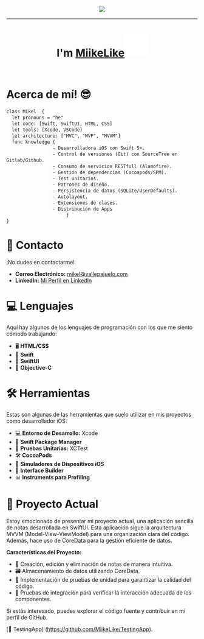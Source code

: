 <p align="center">
  <img src="https://miro.medium.com/max/2048/1*OohqW5DGh9CQS4hLY5FXzA.png" height="230"/>
</p>
<hr>
<h1 align="center">I'm <a href="https://github.com/MiikeLike">MiikeLike<a><img src="https://github.com/Kathryn-Jie/Kathryn-Jie/blob/main/wave.gif" width="60px"/></h1>
<Br>
<h1>Acerca de mí! 😎</h1>

```
class Mikel  {
  let pronouns = "he" 
  let code: [Swift, SwiftUI, HTML, CSS]
  let tools: [Xcode, VSCode]    
  let architecture: ["MVC", "MVP", "MVVM"]
  func knowledge {
                 - Desarrolladora iOS con Swift 5+.
                 - Control de versiones (Git) con SourceTree en Gitlab/Github.
                 - Consumo de servicios RESTfull (Alamofire).
                 - Gestión de dependencias (Cocoapods/SPM).
                 - Test unitarios.
                 - Patrones de diseño.
                 - Persistencia de datos (SQLite/UserDefaults).
                 - Autolayout.
                 - Extensiones de clases.
                 - Distribución de Apps
                      }
}
```
  
# 📧 Contacto

¡No dudes en contactarme!

- **Correo Electrónico:** [mikel@vallepajuelo.com](mailto:mikel@vallepajuelo.com)
- **LinkedIn:** [Mi Perfil en LinkedIn](www.linkedin.com/in/mikel-valle-pajuelo-31b088236)


# 💻 Lenguajes

Aquí hay algunos de los lenguajes de programación con los que me siento cómodo trabajando:

- 🖥 **HTML/CSS**
- 🍏 **Swift**
- 📱 **SwiftUI**
- 🔵 **Objective-C**
  
# 🛠 Herramientas

Estas son algunas de las herramientas que suelo utilizar en mis proyectos como desarrollador iOS:

- 💻 **Entorno de Desarrollo:** Xcode
- 📱 **Swift Package Manager**
- 🧪 **Pruebas Unitarias:** XCTest
- 🛠 **CocoaPods** 
- 📲 **Simuladores de Dispositivos iOS**
- 🧰 **Interface Builder**
- 📊 **Instruments para Profiling**

  
# 🚀 Proyecto Actual

Estoy emocionado de presentar mi proyecto actual, una aplicación sencilla de notas desarrollada en SwiftUI. Esta aplicación sigue la arquitectura MVVM (Model-View-ViewModel) para una organización clara del código. Además, hace uso de CoreData para la gestión eficiente de datos.

**Características del Proyecto:**
- 📝 Creación, edición y eliminación de notas de manera intuitiva.
- 🗃️ Almacenamiento de datos utilizando CoreData.
- 🧪 Implementación de pruebas de unidad para garantizar la calidad del código.
- 🔄 Pruebas de integración para verificar la interacción adecuada de los componentes.

Si estás interesado, puedes explorar el código fuente y contribuir en mi perfil de GitHub.

[🔗 TestingApp] (https://github.com/MiikeLike/TestingApp).
